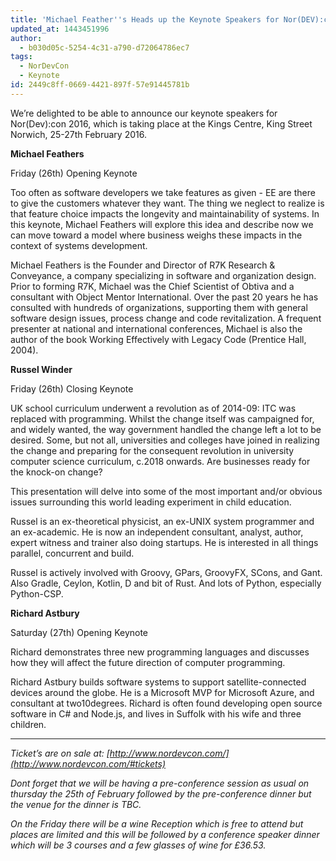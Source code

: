 ```yaml
---
title: 'Michael Feather''s Heads up the Keynote Speakers for Nor(DEV):con 2016'
updated_at: 1443451996
author:
  - b030d05c-5254-4c31-a790-d72064786ec7
tags:
  - NorDevCon
  - Keynote
id: 2449c8ff-0669-4421-897f-57e91445781b
---
```

We’re delighted to be able to announce our keynote speakers for Nor(Dev):con 2016, which is taking place at the Kings Centre, King Street Norwich, 25-27th February 2016.

**Michael Feathers**

Friday (26th) Opening Keynote

Too often as software developers we take features as given - EE are there to give the customers whatever they want. The thing we neglect to realize is that feature choice impacts the longevity and maintainability of systems. In this keynote, Michael Feathers will explore this idea and describe now we can move toward a model where business weighs these impacts in the context of systems development.

Michael Feathers is the Founder and Director of R7K Research & Conveyance, a company specializing in software and organization design. Prior to forming R7K, Michael was the Chief Scientist of Obtiva and a consultant with Object Mentor International. Over the past 20 years he has consulted with hundreds of organizations, supporting them with general software design issues, process change and code revitalization. A frequent presenter at national and international conferences, Michael is also the author of the book Working Effectively with Legacy Code (Prentice Hall, 2004).

**Russel Winder**

Friday (26th) Closing Keynote

UK school curriculum underwent a revolution as of 2014-09: ITC was replaced with programming. Whilst the change itself was campaigned for, and widely wanted, the way government handled the change left a lot to be desired. Some, but not all, universities and colleges have joined in realizing the change and preparing for the consequent revolution in university computer science curriculum, c.2018 onwards. Are businesses ready for the knock-on change?

This presentation will delve into some of the most important and/or obvious issues surrounding this world leading experiment in child education.

Russel is an ex-theoretical physicist, an ex-UNIX system programmer and an ex-academic. He is now an independent consultant, analyst, author, expert witness and trainer also doing startups. He is interested in all things parallel, concurrent and build.

Russel is actively involved with Groovy, GPars, GroovyFX, SCons, and Gant. Also Gradle, Ceylon, Kotlin, D and bit of Rust. And lots of Python, especially Python-CSP.


**Richard Astbury**

Saturday (27th) Opening Keynote

Richard demonstrates three new programming languages and discusses how they will affect the future direction of computer programming.

Richard Astbury builds software systems to support satellite-connected devices around the globe. He is a Microsoft MVP for Microsoft Azure, and consultant at two10degrees. Richard is often found developing open source software in C# and Node.js, and lives in Suffolk with his wife and three children.

***

_Ticket’s are on sale at: [http://www.nordevcon.com/](http://www.nordevcon.com/#tickets)_

_Dont forget that we will be having a pre-conference session as usual on thursday the 25th of February followed by the pre-conference dinner but the venue for the dinner is TBC._

_On the Friday there will be a wine Reception which is free to attend but places are limited and this will be followed by a conference speaker dinner which will be 3 courses and a few glasses of wine for £36.53._
